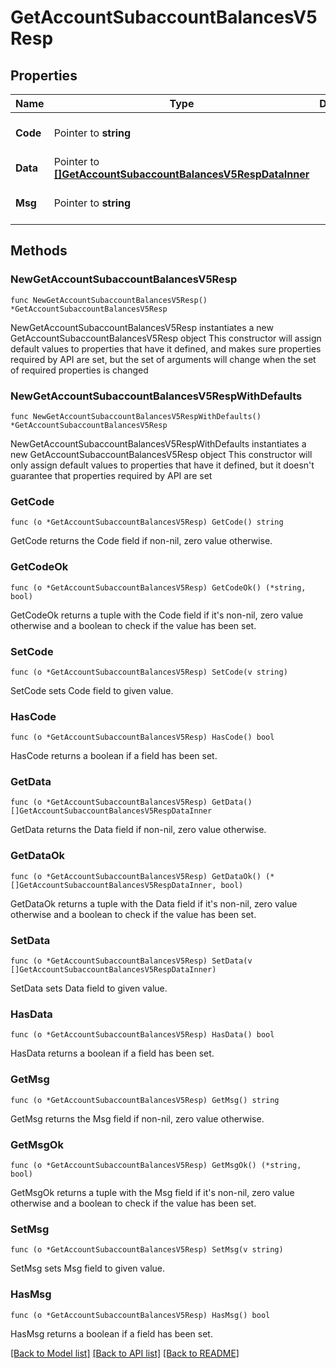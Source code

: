 # GetAccountSubaccountBalancesV5Resp

## Properties

Name | Type | Description | Notes
------------ | ------------- | ------------- | -------------
**Code** | Pointer to **string** |  | [optional] [default to ""]
**Data** | Pointer to [**[]GetAccountSubaccountBalancesV5RespDataInner**](GetAccountSubaccountBalancesV5RespDataInner.md) |  | [optional] 
**Msg** | Pointer to **string** |  | [optional] [default to ""]

## Methods

### NewGetAccountSubaccountBalancesV5Resp

`func NewGetAccountSubaccountBalancesV5Resp() *GetAccountSubaccountBalancesV5Resp`

NewGetAccountSubaccountBalancesV5Resp instantiates a new GetAccountSubaccountBalancesV5Resp object
This constructor will assign default values to properties that have it defined,
and makes sure properties required by API are set, but the set of arguments
will change when the set of required properties is changed

### NewGetAccountSubaccountBalancesV5RespWithDefaults

`func NewGetAccountSubaccountBalancesV5RespWithDefaults() *GetAccountSubaccountBalancesV5Resp`

NewGetAccountSubaccountBalancesV5RespWithDefaults instantiates a new GetAccountSubaccountBalancesV5Resp object
This constructor will only assign default values to properties that have it defined,
but it doesn't guarantee that properties required by API are set

### GetCode

`func (o *GetAccountSubaccountBalancesV5Resp) GetCode() string`

GetCode returns the Code field if non-nil, zero value otherwise.

### GetCodeOk

`func (o *GetAccountSubaccountBalancesV5Resp) GetCodeOk() (*string, bool)`

GetCodeOk returns a tuple with the Code field if it's non-nil, zero value otherwise
and a boolean to check if the value has been set.

### SetCode

`func (o *GetAccountSubaccountBalancesV5Resp) SetCode(v string)`

SetCode sets Code field to given value.

### HasCode

`func (o *GetAccountSubaccountBalancesV5Resp) HasCode() bool`

HasCode returns a boolean if a field has been set.

### GetData

`func (o *GetAccountSubaccountBalancesV5Resp) GetData() []GetAccountSubaccountBalancesV5RespDataInner`

GetData returns the Data field if non-nil, zero value otherwise.

### GetDataOk

`func (o *GetAccountSubaccountBalancesV5Resp) GetDataOk() (*[]GetAccountSubaccountBalancesV5RespDataInner, bool)`

GetDataOk returns a tuple with the Data field if it's non-nil, zero value otherwise
and a boolean to check if the value has been set.

### SetData

`func (o *GetAccountSubaccountBalancesV5Resp) SetData(v []GetAccountSubaccountBalancesV5RespDataInner)`

SetData sets Data field to given value.

### HasData

`func (o *GetAccountSubaccountBalancesV5Resp) HasData() bool`

HasData returns a boolean if a field has been set.

### GetMsg

`func (o *GetAccountSubaccountBalancesV5Resp) GetMsg() string`

GetMsg returns the Msg field if non-nil, zero value otherwise.

### GetMsgOk

`func (o *GetAccountSubaccountBalancesV5Resp) GetMsgOk() (*string, bool)`

GetMsgOk returns a tuple with the Msg field if it's non-nil, zero value otherwise
and a boolean to check if the value has been set.

### SetMsg

`func (o *GetAccountSubaccountBalancesV5Resp) SetMsg(v string)`

SetMsg sets Msg field to given value.

### HasMsg

`func (o *GetAccountSubaccountBalancesV5Resp) HasMsg() bool`

HasMsg returns a boolean if a field has been set.


[[Back to Model list]](../README.md#documentation-for-models) [[Back to API list]](../README.md#documentation-for-api-endpoints) [[Back to README]](../README.md)


